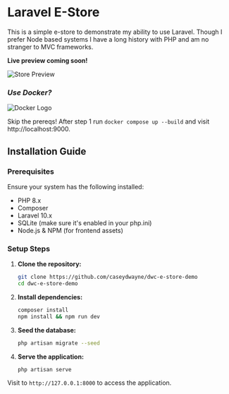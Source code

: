 # Laravel E-Store

This is a simple e-store to demonstrate my ability to use Laravel. Though I prefer Node based systems I have a long history with PHP and am no stranger to MVC frameworks. 

**Live preview coming soon!**

![Store Preview](https://temp.caseydwayne.com/dwc-e-store-demo/store-preview.png "Store Preview")

### *Use Docker?*

![Docker Logo](https://temp.caseydwayne.com/dwc-e-store-demo/docker-logo-small.png "Docker Logo")

Skip the prereqs! After step 1 run ```docker compose up --build``` and visit http://localhost:9000.

## Installation Guide

### Prerequisites
Ensure your system has the following installed:
- PHP 8.x
- Composer
- Laravel 10.x
- SQLite (make sure it's enabled in your php.ini)
- Node.js & NPM (for frontend assets)

### Setup Steps

1. **Clone the repository:**
   ```bash
   git clone https://github.com/caseydwayne/dwc-e-store-demo
   cd dwc-e-store-demo
   ```

2. **Install dependencies:**
   ```bash
   composer install
   npm install && npm run dev
   ```

3. **Seed the database:**
   ```bash
   php artisan migrate --seed
   ```

4. **Serve the application:**
   ```bash
   php artisan serve
   ```

Visit to `http://127.0.0.1:8000` to access the application.